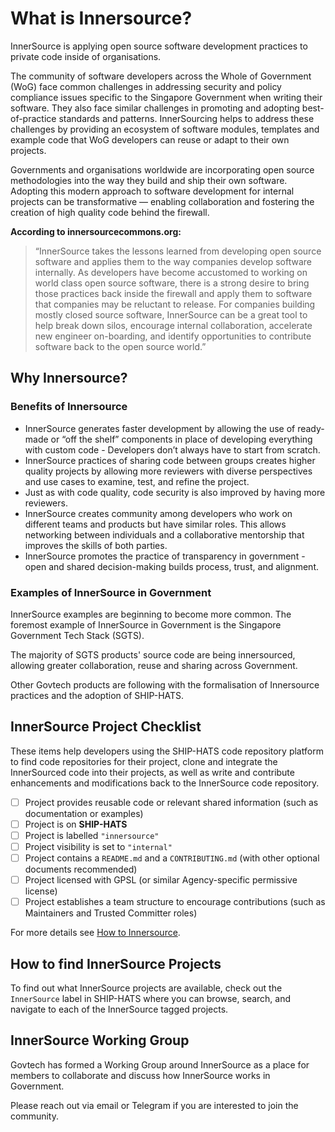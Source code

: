 # What is Innersource?

InnerSource is applying open source software development practices to
private code inside of organisations.

The community of software developers across the Whole of Government
(WoG) face common challenges in addressing security and policy
compliance issues specific to the Singapore Government when writing
their software. They also face similar challenges in promoting and
adopting best-of-practice standards and patterns. InnerSourcing helps to
address these challenges by providing an ecosystem of software modules,
templates and example code that WoG developers can reuse or adapt to
their own projects.

Governments and organisations worldwide are incorporating open source
methodologies into the way they build and ship their own software.
Adopting this modern approach to software development for internal
projects can be transformative — enabling collaboration and fostering
the creation of high quality code behind the firewall.

**According to innersourcecommons.org:**

> “InnerSource takes the lessons learned from developing open source
> software and applies them to the way companies develop software
> internally. As developers have become accustomed to working on world
> class open source software, there is a strong desire to bring those
> practices back inside the firewall and apply them to software that
> companies may be reluctant to release. For companies building mostly
> closed source software, InnerSource can be a great tool to help break
> down silos, encourage internal collaboration, accelerate new engineer
> on-boarding, and identify opportunities to contribute software back to
> the open source world.”

## Why Innersource?

### Benefits of Innersource

* InnerSource generates faster development by allowing the use of
  ready-made or “off the shelf” components in place of developing
  everything with custom code - Developers don’t always have to start
  from scratch.
* InnerSource practices of sharing code between groups creates higher
  quality projects by allowing more reviewers with diverse perspectives
  and use cases to examine, test, and refine the project.
* Just as with code quality, code security is also improved by having
  more reviewers.
* InnerSource creates community among developers who work on different
  teams and products but have similar roles. This allows networking
  between individuals and a collaborative mentorship that improves the
  skills of both parties.
* InnerSource promotes the practice of transparency in government - open
  and shared decision-making builds process, trust, and alignment.

### Examples of InnerSource in Government

InnerSource examples are beginning to become more common. The foremost
example of InnerSource in Government is the Singapore Government Tech Stack (SGTS).

The majority of SGTS products' source code are being innersourced, allowing
greater collaboration, reuse and sharing across Government.

Other Govtech products are following with the formalisation of
Innersource practices and the adoption of SHIP-HATS.

## InnerSource Project Checklist

These items help developers using the SHIP-HATS code
repository platform to find code repositories for their project, clone
and integrate the InnerSourced code into their projects, as well as
write and contribute enhancements and modifications back to the
InnerSource code repository.

 - [ ] Project provides reusable code or relevant shared information (such as documentation or examples)
 - [ ] Project is on **SHIP-HATS**
 - [ ] Project is labelled `"innersource"`
 - [ ] Project visibility is set to `"internal"`
 - [ ] Project contains a `README.md` and a `CONTRIBUTING.md` (with other optional documents recommended)
 - [ ] Project licensed with GPSL (or similar Agency-specific permissive license)
 - [ ] Project establishes a team structure to encourage contributions (such as Maintainers and Trusted Committer roles)

For more details see [How to Innersource](how-to-innersource.md).

## How to find InnerSource Projects

To find out what InnerSource projects are available, check out the
`InnerSource` label in SHIP-HATS where you can browse, search, and
navigate to each of the InnerSource tagged projects.

## InnerSource Working Group

Govtech has formed a Working Group around InnerSource as a place for
members to collaborate and discuss how InnerSource works in Government.

Please reach out via email or Telegram if you are interested to join the community.
